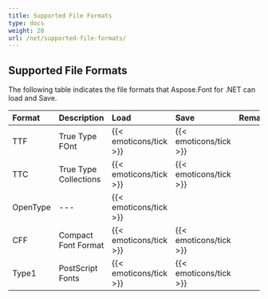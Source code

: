 ```yaml
---
title: Supported File Formats
type: docs
weight: 20
url: /net/supported-file-formats/
---
```


## **Supported File Formats**
The following table indicates the file formats that Aspose.Font for .NET can load and Save.

|**Format**|**Description**|**Load**|**Save**|**Remarks**|
| :- | :- | :- | :- | :- |
|TTF|True Type FOnt|{{< emoticons/tick >}}|{{< emoticons/tick >}}| |
|TTC|True Type Collections|{{< emoticons/tick >}}|{{< emoticons/tick >}}| |
|OpenType|---|{{< emoticons/tick >}}| | |
|CFF|Compact Font Format|{{< emoticons/tick >}}|{{< emoticons/tick >}}| |
|Type1|PostScript Fonts|{{< emoticons/tick >}}|{{< emoticons/tick >}}| |
